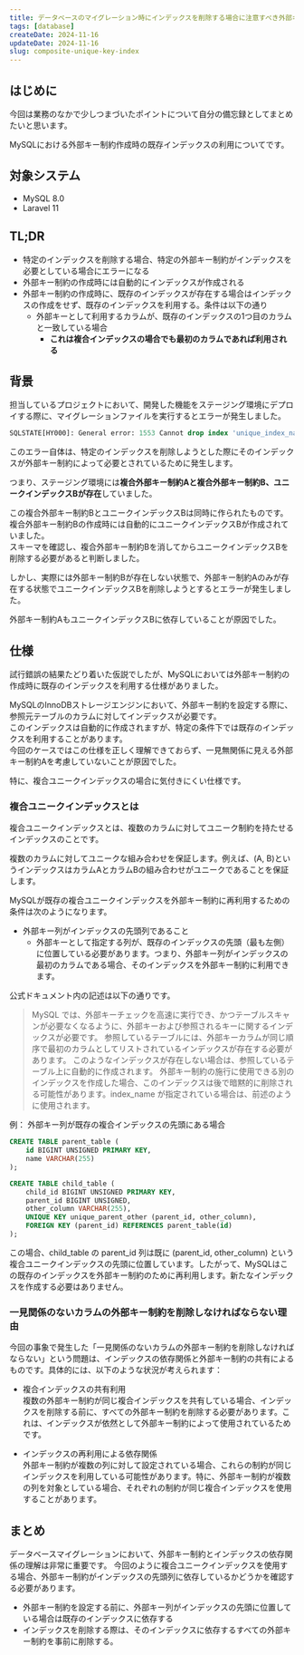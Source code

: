 ```yaml
---
title: データベースのマイグレーション時にインデックスを削除する場合に注意すべき外部キー制約とインデックスの依存関係
tags: [database]
createDate: 2024-11-16
updateDate: 2024-11-16
slug: composite-unique-key-index
---
```


## はじめに

今回は業務のなかで少しつまづいたポイントについて自分の備忘録としてまとめたいと思います。  

MySQLにおける外部キー制約作成時の既存インデックスの利用についてです。

## 対象システム

- MySQL 8.0
- Laravel 11

## TL;DR

- 特定のインデックスを削除する場合、特定の外部キー制約がインデックスを必要としている場合にエラーになる
- 外部キー制約の作成時には自動的にインデックスが作成される
- 外部キー制約の作成時に、既存のインデックスが存在する場合はインデックスの作成をせず、既存のインデックスを利用する。条件は以下の通り
  - 外部キーとして利用するカラムが、既存のインデックスの1つ目のカラムと一致している場合
    - **これは複合インデックスの場合でも最初のカラムであれば利用される**

## 背景

担当しているプロジェクトにおいて、開発した機能をステージング環境にデプロイする際に、マイグレーションファイルを実行するとエラーが発生しました。

```sql
SQLSTATE[HY000]: General error: 1553 Cannot drop index 'unique_index_name': needed in a foreign key constraint (Connection: mysql, SQL: alter table `table_name` drop index `unique_index_name`)
```

このエラー自体は、特定のインデックスを削除しようとした際にそのインデックスが外部キー制約によって必要とされているために発生します。  

つまり、ステージング環境には**複合外部キー制約Aと複合外部キー制約B、ユニークインデックスBが存在**していました。

この複合外部キー制約BとユニークインデックスBは同時に作られたものです。  
複合外部キー制約Bの作成時には自動的にユニークインデックスBが作成されていました。  
スキーマを確認し、複合外部キー制約Bを消してからユニークインデックスBを削除する必要があると判断しました。

しかし、実際には外部キー制約Bが存在しない状態で、外部キー制約Aのみが存在する状態でユニークインデックスBを削除しようとするとエラーが発生しました。

外部キー制約AもユニークインデックスBに依存していることが原因でした。

## 仕様

試行錯誤の結果たどり着いた仮説でしたが、MySQLにおいては外部キー制約の作成時に既存のインデックスを利用する仕様がありました。

MySQLのInnoDBストレージエンジンにおいて、外部キー制約を設定する際に、参照元テーブルのカラムに対してインデックスが必要です。  
このインデックスは自動的に作成されますが、特定の条件下では既存のインデックスを利用することがあります。  
今回のケースではこの仕様を正しく理解できておらず、一見無関係に見える外部キー制約Aを考慮していないことが原因でした。

特に、複合ユニークインデックスの場合に気付きにくい仕様です。  

### 複合ユニークインデックスとは

複合ユニークインデックスとは、複数のカラムに対してユニーク制約を持たせるインデックスのことです。

複数のカラムに対してユニークな組み合わせを保証します。例えば、(A, B)というインデックスはカラムAとカラムBの組み合わせがユニークであることを保証します。

MySQLが既存の複合ユニークインデックスを外部キー制約に再利用するための条件は次のようになります。

- 外部キー列がインデックスの先頭列であること
  - 外部キーとして指定する列が、既存のインデックスの先頭（最も左側）に位置している必要があります。つまり、外部キー列がインデックスの最初のカラムである場合、そのインデックスを外部キー制約に利用できます。

公式ドキュメント内の記述は以下の通りです。

>MySQL では、外部キーチェックを高速に実行でき、かつテーブルスキャンが必要なくなるように、外部キーおよび参照されるキーに関するインデックスが必要です。 参照しているテーブルには、外部キーカラムが同じ順序で最初のカラムとしてリストされているインデックスが存在する必要があります。 このようなインデックスが存在しない場合は、参照しているテーブル上に自動的に作成されます。 外部キー制約の施行に使用できる別のインデックスを作成した場合、このインデックスは後で暗黙的に削除される可能性があります。index_name が指定されている場合は、前述のように使用されます。

例： 外部キー列が既存の複合インデックスの先頭にある場合

```sql
CREATE TABLE parent_table (
    id BIGINT UNSIGNED PRIMARY KEY,
    name VARCHAR(255)
);

CREATE TABLE child_table (
    child_id BIGINT UNSIGNED PRIMARY KEY,
    parent_id BIGINT UNSIGNED,
    other_column VARCHAR(255),
    UNIQUE KEY unique_parent_other (parent_id, other_column),
    FOREIGN KEY (parent_id) REFERENCES parent_table(id)
);
```

この場合、child_table の parent_id 列は既に (parent_id, other_column) という複合ユニークインデックスの先頭に位置しています。したがって、MySQLはこの既存のインデックスを外部キー制約のために再利用します。新たなインデックスを作成する必要はありません。

### 一見関係のないカラムの外部キー制約を削除しなければならない理由

今回の事象で発生した「一見関係のないカラムの外部キー制約を削除しなければならない」という問題は、インデックスの依存関係と外部キー制約の共有によるものです。具体的には、以下のような状況が考えられます：

- 複合インデックスの共有利用  
複数の外部キー制約が同じ複合インデックスを共有している場合、インデックスを削除する前に、すべての外部キー制約を削除する必要があります。これは、インデックスが依然として外部キー制約によって使用されているためです。

- インデックスの再利用による依存関係  
外部キー制約が複数の列に対して設定されている場合、これらの制約が同じインデックスを利用している可能性があります。特に、外部キー制約が複数の列を対象としている場合、それぞれの制約が同じ複合インデックスを使用することがあります。

## まとめ

データベースマイグレーションにおいて、外部キー制約とインデックスの依存関係の理解は非常に重要です。
今回のように複合ユニークインデックスを使用する場合、外部キー制約がインデックスの先頭列に依存しているかどうかを確認する必要があります。  

- 外部キー制約を設定する前に、外部キー列がインデックスの先頭に位置している場合は既存のインデックスに依存する
- インデックスを削除する際は、そのインデックスに依存するすべての外部キー制約を事前に削除する。
